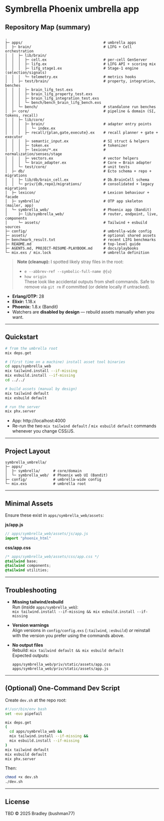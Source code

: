 # Symbrella Phoenix **umbrella** app

## Repository Map (summary)

```
.
├─ apps/                                     # umbrella apps
│  ├─ brain/                                 # LIFG + Cell orchestration
│  │  ├─ lib/brain/
│  │  │  ├─ cell.ex                          # per-cell GenServer
│  │  │  ├─ lifg.ex                          # LIFG API + scoring mix
│  │  │  ├─ lifg_stage1.ex                   # Stage‑1 engine (selection/signals)
│  │  │  └─ telemetry.ex                     # metrics hooks
│  │  ├─ test/brain/                         # property, integration, benches
│  │  │  ├─ brain_lifg_test.exs
│  │  │  ├─ brain_lifg_property_test.exs
│  │  │  ├─ brain_lifg_integration_test.exs
│  │  │  └─ bench/bench_brain_lifg_bench.exs
│  │  └─ bench/                              # standalone run benches
│  ├─ core/                                  # pipeline & domain (SI, tokens, recall)
│  │  ├─ lib/core/
│  │  │  ├─ brain/                           # adapter entry points
│  │  │  │  └─ index.ex
│  │  │  ├─ recall/{plan,gate,execute}.ex    # recall planner + gate + executor
│  │  │  ├─ semantic_input.ex                # SI struct & helpers
│  │  │  ├─ token.ex                         # tokenizer
│  │  │  ├─ lexicon/*.ex                     # normalization/senses/stage
│  │  │  ├─ vectors.ex                       # vector helpers
│  │  │  └─ brain_adapter.ex                 # Core ↔ Brain adapter
│  │  └─ test/core/                          # unit tests
│  ├─ db/                                    # Ecto schema + repo + migrations
│  │  ├─ lib/db/brain_cell.ex                # Db.BrainCell schema
│  │  └─ priv/{db,repo}/migrations/          # consolidated + legacy migrations
│  ├─ lexicon/                               # Lexicon behaviour + facade
│  ├─ symbrella/                             # OTP app skeleton (mailer, app)
│  └─ symbrella_web/                         # Phoenix app (Bandit)
│     ├─ lib/symbrella_web/                  # router, endpoint, live, components
│     └─ assets/                             # Tailwind + esbuild sources
├─ config/                                   # umbrella-wide config
├─ assets/                                   # optional shared assets
├─ benchmark_result.txt                      # recent LIFG benchmarks
├─ README.md                                 # top-level guide
├─ AGENTS.md, PROJECT-RESUME-PLAYBOOK.md     # docs/playbooks
└─ mix.exs / mix.lock                        # umbrella definition
```

> **Note (cleanup):** I spotted likely stray files in the root:
> - `e --abbrev-ref --symbolic-full-name @{u}`
> - `how origin`  
> These look like accidental outputs from shell commands. Safe to remove via `git rm` if committed (or delete locally if untracked).


- **Erlang/OTP:** 28
- **Elixir:** 1.18.x
- **Phoenix:** 1.8.x (Bandit)
- Watchers are **disabled by design** — rebuild assets manually when you want.

---

## Quickstart

```bash
# from the umbrella root
mix deps.get

# (first time on a machine) install asset tool binaries
cd apps/symbrella_web
mix tailwind.install --if-missing
mix esbuild.install --if-missing
cd ../../

# build assets (manual by design)
mix tailwind default
mix esbuild default

# run the server
mix phx.server
```

- App: http://localhost:4000
- Re-run the two `mix tailwind default` / `mix esbuild default` commands whenever you change CSS/JS.

---

## Project Layout

```
symbrella_umbrella/
├─ apps/
│  ├─ symbrella/      # core/domain
│  └─ symbrella_web/  # Phoenix web UI (Bandit)
├─ config/            # umbrella-wide config
└─ mix.exs            # umbrella root
```

---

## Minimal Assets

Ensure these exist in `apps/symbrella_web/assets`:

**js/app.js**
```js
// apps/symbrella_web/assets/js/app.js
import "phoenix_html"
```

**css/app.css**
```css
/* apps/symbrella_web/assets/css/app.css */
@tailwind base;
@tailwind components;
@tailwind utilities;
```

---

## Troubleshooting

- **Missing tailwind/esbuild**  
  Run (inside `apps/symbrella_web`):  
  `mix tailwind.install --if-missing && mix esbuild.install --if-missing`

- **Version warnings**  
  Align versions in `config/config.exs` (`:tailwind`, `:esbuild`) *or* reinstall with the version you prefer using the commands above.

- **No output files**  
  Rebuild: `mix tailwind default && mix esbuild default`  
  Expected outputs:
  ```
  apps/symbrella_web/priv/static/assets/app.css
  apps/symbrella_web/priv/static/assets/app.js
  ```

---

## (Optional) One-Command Dev Script

Create `dev.sh` at the repo root:

```bash
#!/usr/bin/env bash
set -euo pipefail

mix deps.get
(
  cd apps/symbrella_web &&
  mix tailwind.install --if-missing &&
  mix esbuild.install --if-missing
)
mix tailwind default
mix esbuild default
mix phx.server
```

Then:

```bash
chmod +x dev.sh
./dev.sh
```

---

## License

TBD © 2025 Bradley (bushman77)